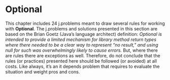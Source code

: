 # Optional 
This chapter includes 24 j.problems meant to draw several rules for working with **Optional**. The j.problems and solutions presented in this section 
are based on the Brian Goetz (Java’s language architect) definition: *Optional is intended to provide a limited mechanism for library method 
return types where there needed to be a clear way to represent “no result," and using null for such was overwhelmingly likely to cause errors.*
 But, where there are rules there are exceptions as well. Therefore, do not conclude that the rules (or practices) presented here should be 
followed (or avoided) at all costs. Like always, it’s an it depends problem that requires to evaluate the situation and weight pros and cons.

